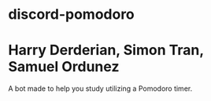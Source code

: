 # discord-pomodoro
# Harry Derderian, Simon Tran, Samuel Ordunez
A bot made to help you study utilizing a Pomodoro timer.
